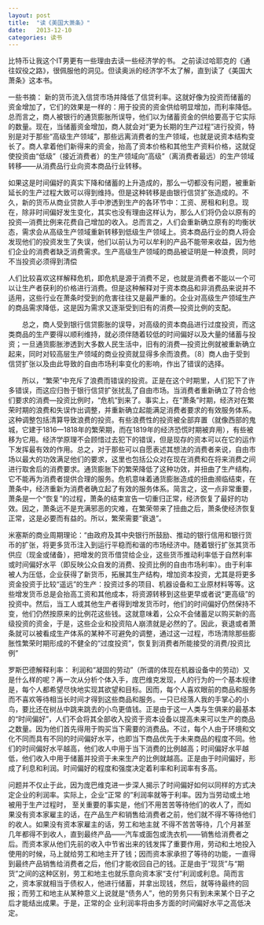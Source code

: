 ```yaml
---
layout: post
title:  "读《美国大萧条》"
date:   2013-12-10
categories: 读书 
---
```


比特币让我这个IT男更有一些理由去读一些经济学的书。
之前读过哈耶克的《通往奴役之路》，很佩服他的洞见。但读奥派的经济学不太了解，直到读了《美国大萧条》这本书。

一些书摘：
新的货币流入信贷市场并降低了信贷利率。这就好像为投资而储蓄的资金增加了，它们的效果是一样的：用于投资的资金供给明显增加，而利率降低。总而言之，商人被银行的通货膨胀所误导，他们以为储蓄资金的供给要高于它实际的数量。现在，当储蓄资金增加，商人就会对“更为长期的生产过程”进行投资，特别是对于那些“高级生产领域”，那些远离消费者的生产领域，也就是说资本结构变长了。商人拿着他们新得来的资金，抬高了资本价格和其他生产资料价格，这就促使投资由“低级”（接近消费者）的生产领域向“高级”（离消费者最远）的生产领域转移——从消费品行业向资本商品行业转移。

如果这是时间偏好的真实下降和储蓄的上升造成的，那么一切都没有问题，被重新延长的生产过程大致可以得到维持。但是这种转移是由银行信贷扩张造成的。不久，新的货币从商业贷款人手中渗透到生产的各环节中：工资、房租和利息。现在，除非时间偏好发生变化，其实也没有理由这样认为，那么人们将仍会以原有的投资—消费比例来花费自己增加的收入。总而言之，人们会重新确立原有的均衡状态，需求会从高级生产领域重新转移到低级生产领域上。资本商品行业的商人将会发现他们的投资发生了失误，他们以前认为可以牟利的产品不能带来收益，因为他们企业的消费者缺乏消费需求。生产高级生产领域的商品被证明是一种浪费，同时不当投资必须得到清偿

人们比较喜欢这样解释危机，即危机是源于消费不足，也就是消费者不能以一个可以让生产者获利的价格进行消费。但是这种解释对于资本商品和非消费品来说并不适用，这些行业在萧条时受到的危害往往又是最严重的。企业对高级生产领域生产的商品需求降低，这是因为需求又逐渐受到旧有的消费—投资比例的支配。

　　总之，商人受到银行信贷膨胀的误导，对高级的资本商品进行过度投资，而这类商品的生产要得以顺利维持，就必须伴随着较低的时间偏好以及大量的储蓄与投资；一旦通货膨胀渗透到大多数人民生活中，旧有的消费—投资比例就被重新确立起来，同时对较高层生产领域的商业投资就显得多余而浪费。〔8〕商人由于受到信贷扩张以及由此导致的自由市场利率变化的影响，作出了错误的选择。

　　所以，“繁荣”中充斥了浪费而错误的投资。正是在这个时期里，人们犯下了许多错误，而这应归咎于银行信贷扩张扰乱了自由市场。当消费者重新确立了符合他们要求的消费—投资比例时，“危机”到来了。事实上，在“萧条”时期，经济对在繁荣时期的浪费和失误作出调整，并重新确立起能满足消费者要求的有效服务体系。这种调整包括清算导致浪费的投资。有些浪费性的投资被全部弃置（就像西部的鬼城，它建于1816—1818年的繁荣期，而在1819年的经济恐慌时期被弃用），有些被移为它用。经济学原理不会顾惜过去犯下的错误，但是现存的资本可以在它的运作下发挥最有效的作用。总之，对于那些可以自愿表述其想法的消费者来说，自由市场以最大的功效满足他们的要求，这里也包括公众对在现在消费和在将来消费之间进行取舍后的消费要求。通货膨胀下的繁荣降低了这种功效，并扭曲了生产结构，它不能再为消费者提供合理的服务。危机意味着通货膨胀造成的扭曲濒临结束，在萧条中，经济重新为消费者确立起了有效的服务体系。简言之，这一点非常重要，萧条是一个“恢复”的过程，萧条的结束宣告一切重归正常，经济恢复了最好的功效。因之，萧条远不是充满邪恶的灾难，在繁荣带来了扭曲之后，萧条使经济恢复正常，这是必要而有益的。所以，繁荣需要“衰退”。

米塞斯的商业周期理论：“由政府及其中央银行所鼓励、推动的银行信用和银行货币的扩张，将更多货币注入到运行平稳而和谐的市场经济中。随着银行扩张其货币供应（现金或储备），把增发的货币借贷给企业，这些货币推动利率低于自然利率或时间偏好水平（即反映公众自发的消费、投资比例的自由市场利率）。由于利率被人为压低，企业获得了新货币，拓展其生产结构，增加资本投资，尤其是将更多资金投资于比较“遥远”的生产：投资过多的项目、机器设备和工业原材料等等。这些增发货币总是会抬高工资和其他成本，将资源转移到这些更早或者说“更高级”的投资中。然后，当工人或其他生产者得到增发货币时，他们的时间偏好仍然保持不变，他们仍然按原来的比例花这些钱。这就意味着，公众不会储蓄足以购买新的高级投资的资金，于是，这些企业和投资陷人崩溃就是必然的了。因此，衰退或者萧条就可以被看成生产体系的某种不可避免的调整，通过这一过程，市场清除那些膨胀性繁荣时期形成的不健全的“过度投资”，恢复到消费者所能接受的消费/投资比例”

罗斯巴德解释利率：
利润和“凝固的劳动”（所谓的体现在机器设备中的劳动）又是什么样的呢？再一次从分析个体入手，庞巴维克发现，人的行为的一个基本规律是，每个人都希望尽快地实现其欲望和目标。因而，每个人喜欢眼前的商品和服务而不喜欢等待相当长时间才得到这些商品和服务。一只已经落人我的手掌心的小鸟，要比还在树丛中跳来跳去的小鸟更值钱。正是由于这一人类与生俱来的最基本的“时间偏好”，人们不会将其全部收入投资于资本设备以提高未来可以生产的商品之数量。因为他们首先得用于购买当下需要的消费品。不过，每个人由于环境和文化不同而具有不同的时间偏好水平，也即当下商品优先于未来商品的程度不同。他们的时间偏好水平越高，他们收人中用于当下消费的比例越高；时间偏好水平越低，他们收入中用于储蓄并投资于未来生产的比例就越高。正是由于时间偏好，形成了利息和利润。时间偏好的程度和强度决定着利率和利润率有多高。

问题并不仅止于此，因为庞巴维克进一步深人揭示了时间偏好如何以同样的方式决定企业的利润率。实际上，企业“正常 的”利润率就等于利率。因为当劳动或土地被用于生产过程时， 至关重要的事实是，他们不用苦苦等待他们的收人了，而如果没有资本家雇主的话，在产品生产和销售给消费者之前，他们就不得不等待他们的收人。如果没有资本家雇主的话，劳工和地主就 不得不苦苦等待，几个月甚至几年都得不到收人，直到最终产品——汽车或面包或洗衣机——销售给消费者之后。而资本家从他们先前的收入中节省出来的钱发挥了重要作用，劳动和土地投入使用的时候，马上就给劳工和地主开了钱；因而资本家承担了等待的功能，一直得到最终产品销售给消费者之后，他们才能收回自己的钱。正是由于“现货”与“期货”之间的这种区别，劳工和地主也就乐意向资本家“支付”利润或利息。简而言之，资本家就相当于债权人，他进行储蓄，并拿出现钱，然后，就等待最终的回报；而劳工和地主从某种意义上说就是“债务人”，他的劳务只有到未来某个日子之后才能结出成果。于是，正常的企 业利润率将由多方面的时间偏好水平之高低决定。